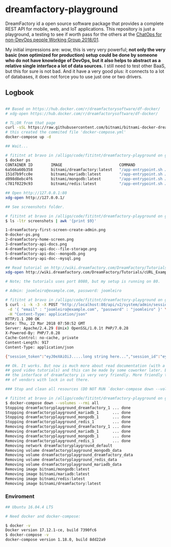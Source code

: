 # dreamfactory-playground
DreamFactory id a open source software package that provides a complete REST
API for mobile, web, and IoT applications. This repository is just a playground,
a testing to see if worth pass for the others at the [ChatOps for non-DevOps 
people Working Group 2018/01](https://github.com/fititnt/chatops-wg).

My initial impressions are: wow, this is very very powerful; **not only the very
basic (non optimized for production) setup could be done by someone who do not
have knowledge of DevOps, but it also helps to abstract as a relative single
interface a lot of data sources.** I still need to test other BaaS, but this for
sure is not bad. And it have a very good plus: it connects to a lot of databases,
it does not force you to use just one or two drivers.


## Logbook

```bash

## Based on https://hub.docker.com/r/dreamfactorysoftware/df-docker/
# xdg-open https://hub.docker.com/r/dreamfactorysoftware/df-docker/

# TL;DR from that page
curl -sSL https://raw.githubusercontent.com/bitnami/bitnami-docker-dreamfactory/master/docker-compose.yml > docker-compose.yml
# this created the commited file 'docker-compose.yml'
docker-compose up -d

## Wait...

# fititnt at bravo in /alligo/code/fititnt/dreamfactory-playground on git:master x [4:19:00]
$ docker ps
CONTAINER ID        IMAGE                         COMMAND                  CREATED             STATUS              PORTS                                      NAMES
6a566a60b358        bitnami/dreamfactory:latest   "/app-entrypoint.sh …"   3 minutes ago       Up 3 minutes        0.0.0.0:80->80/tcp, 0.0.0.0:443->443/tcp   dreamfactoryplayground_dreamfactory_1
151d7b9fcc0e        bitnami/mariadb:latest        "/app-entrypoint.sh …"   3 minutes ago       Up 3 minutes        3306/tcp                                   dreamfactoryplayground_mariadb_1
d098d8ebc4f6        bitnami/mongodb:latest        "/app-entrypoint.sh …"   3 minutes ago       Up 3 minutes        27017/tcp                                  dreamfactoryplayground_mongodb_1
c781f0229c93        bitnami/redis:latest          "/app-entrypoint.sh …"   3 minutes ago       Up 3 minutes        6379/tcp                                   dreamfactoryplayground_redis_1

## Open http://127.0.0.1:80
xdg-open http://127.0.0.1/

## See screenshots folder.

# fititnt at bravo in /alligo/code/fititnt/dreamfactory-playground on git:master x [4:16:31]
$ ls -ltr screenshots | awk '{print $9}'

1-dreamfactory-first-screen-create-admin.png
0-docker-ps.png
2-dreamfactory-home-screen.png
3-dreamfactory-api-docs.png
4-dreamfactory-api-doc--file-storage.png
5-dreamfactory-api-doc--mongodb.png
6-dreamfactory-api-doc--mysql.png

## Read tutorial on http://wiki.dreamfactory.com/DreamFactory/Tutorials/cURL_Examples
xdg-open http://wiki.dreamfactory.com/DreamFactory/Tutorials/cURL_Examples

# Note; the tutorials uses port 8080, but my setup is running on 80.

# Admin: joomleiro@example.com, password: joomleiro

# fititnt at bravo in /alligo/code/fititnt/dreamfactory-playground on git:master x [4:49:58]
$ curl -i -k -3 -X POST "http://localhost:80/api/v2/system/admin/session" \
 -d '{ "email" : "joomleiro@example.com", "password" : "joomleiro" }' \
 -H "Content-Type: application/json"
HTTP/1.1 200 OK
Date: Thu, 22 Mar 2018 07:50:52 GMT
Server: Apache/2.4.29 (Unix) OpenSSL/1.0.1t PHP/7.0.28
X-Powered-By: PHP/7.0.28
Cache-Control: no-cache, private
Content-Length: 917
Content-Type: application/json

{"session_token":"eyJ0eXAiOiJ.....long string here...","session_id":"eyJ0eXAiOiJKV1QiL...long string here..","id":1,"name":"Emerson Rocha","first_name":"Emerson","last_name":"Rocha","email":"joomleiro@example.com","is_sys_admin":true,"last_login_date":"2018-03-22 07:50:52","host":"6a566a60b358"}% 

## Ok. It works. But now is much more about read documentation (with a lot of 
## good video tutorials) and this can be made by some coworker later. But
## the interface of dreamfactory is very very friendly. More friendly than a lot
## of vendors with lock in out there.

### Stop and clean all resources (DO NOT RUN `docker-compose down --volumes --rmi all` ON PRODUCTION)

# fititnt at bravo in /alligo/code/fititnt/dreamfactory-playground on git:master x [5:17:57]
$ docker-compose down --volumes --rmi all
Stopping dreamfactoryplayground_dreamfactory_1 ... done
Stopping dreamfactoryplayground_mariadb_1      ... done
Stopping dreamfactoryplayground_mongodb_1      ... done
Stopping dreamfactoryplayground_redis_1        ... done
Removing dreamfactoryplayground_dreamfactory_1 ... done
Removing dreamfactoryplayground_mariadb_1      ... done
Removing dreamfactoryplayground_mongodb_1      ... done
Removing dreamfactoryplayground_redis_1        ... done
Removing network dreamfactoryplayground_default
Removing volume dreamfactoryplayground_mongodb_data
Removing volume dreamfactoryplayground_dreamfactory_data
Removing volume dreamfactoryplayground_redis_data
Removing volume dreamfactoryplayground_mariadb_data
Removing image bitnami/mongodb:latest
Removing image bitnami/mariadb:latest
Removing image bitnami/redis:latest
Removing image bitnami/dreamfactory:latest
```

### Enviroment

```bash
## Ubuntu 16.04.4 LTS

# Need docker and docker-compose:

$ docker -v
Docker version 17.12.1-ce, build 7390fc6
$ docker-compose -v
docker-compose version 1.18.0, build 8dd22a9

```